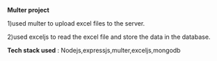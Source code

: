 **Multer project**

1)used multer to upload excel files to the server.

2)used exceljs to read the excel file and store the data in the database.

**Tech stack used** : Nodejs,expressjs,multer,exceljs,mongodb
